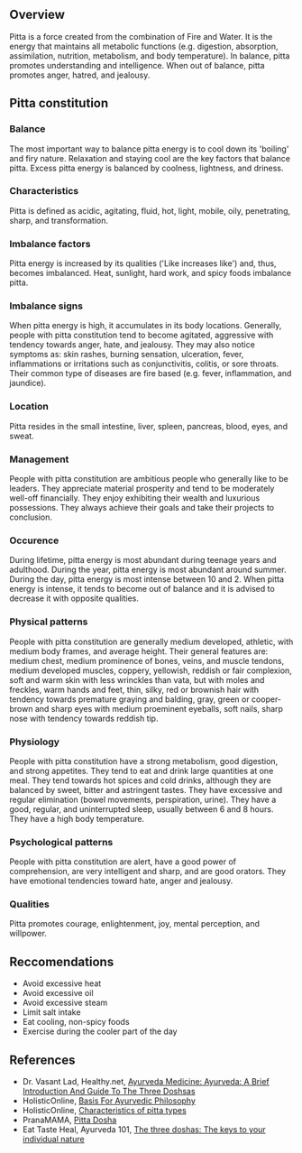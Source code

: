 ## Overview
Pitta is a force created from the combination of Fire and Water. It is the energy that maintains all metabolic functions (e.g. digestion, absorption, assimilation, nutrition, metabolism, and body temperature). In balance, pitta promotes understanding and intelligence. When out of balance, pitta promotes anger, hatred, and jealousy.

## Pitta constitution
### Balance
The most important way to balance pitta energy is to cool down its 'boiling' and firy nature. Relaxation and staying cool are the key factors that balance pitta. Excess pitta energy is balanced by coolness, lightness, and driness.

### Characteristics
Pitta is defined as acidic, agitating, fluid, hot, light, mobile, oily, penetrating, sharp, and transformation.

### Imbalance factors
Pitta energy is increased by its qualities ('Like increases like') and, thus, becomes imbalanced. Heat, sunlight, hard work, and spicy foods imbalance pitta.

### Imbalance signs
When pitta energy is high, it accumulates in its body locations. Generally, people with pitta constitution tend to become agitated, aggressive with tendency towards anger, hate, and jealousy. They may also notice symptoms as: skin rashes, burning sensation, ulceration, fever, inflammations or irritations such as conjunctivitis, colitis, or sore throats. Their common type of diseases are fire based (e.g. fever, inflammation, and jaundice).

### Location
Pitta resides in the small intestine, liver, spleen, pancreas, blood, eyes, and sweat.

### Management
People with pitta constitution are ambitious people who generally like to be leaders. They appreciate material prosperity and tend to be moderately well-off financially. They enjoy exhibiting their wealth and luxurious possessions. They always achieve their goals and take their projects to conclusion.

### Occurence
During lifetime, pitta energy is most abundant during teenage years and adulthood. During the year, pitta energy is most abundant around summer. During the day, pitta energy is most intense between 10 and 2. When pitta energy is intense, it tends to become out of balance and it is advised to decrease it with opposite qualities.

### Physical patterns
People with pitta constitution are generally medium developed, athletic, with medium body frames, and average height. Their general features are: medium chest, medium prominence of bones, veins, and muscle tendons, medium developed muscles, coppery, yellowish, reddish or fair complexion, soft and warm skin with less wrinckles than vata, but with moles and freckles, warm hands and feet, thin, silky, red or brownish hair with tendency towards premature graying and balding, gray, green or cooper-brown and sharp eyes with medium proeminent eyeballs, soft nails, sharp nose with tendency towards reddish tip. 

### Physiology
People with pitta constitution have a strong metabolism, good digestion, and strong appetites. They tend to eat and drink large quantities at one meal. They tend towards hot spices and cold drinks, although they are balanced by sweet, bitter and astringent tastes. They have excessive and regular elimination (bowel movements, perspiration, urine). They have a good, regular, and uninterrupted sleep, usually between 6 and 8 hours. They have a high body temperature.

### Psychological patterns
People with pitta constitution are alert, have a good power of comprehension, are very intelligent and sharp, and are good orators. They have emotional tendencies toward hate, anger and jealousy.

### Qualities
Pitta promotes courage, enlightenment, joy, mental perception, and willpower.

## Reccomendations
- Avoid excessive heat
- Avoid excessive oil
- Avoid excessive steam
- Limit salt intake
- Eat cooling, non-spicy foods
- Exercise during the cooler part of the day

## References
- Dr. Vasant Lad, Healthy.net, [Ayurveda Medicine: Ayurveda: A Brief Introduction And Guide To The Three Doshsas](http://www.healthy.net/Health/Article/Ayurveda_A_Brief_Introduction_and_Guide_to_the_Three_Doshsas/355/4)
- HolisticOnline, [Basis For Ayurvedic Philosophy](http://holisticonline.com/ayurveda/ayv-basis-tri-dosha.htm#pitta)
- HolisticOnline, [Characteristics of pitta types](http://holisticonline.com/ayurveda/ayv-pitta-characterisitics.htm)
- PranaMAMA, [Pitta Dosha](http://pranamama.biz/modalities/ayurveda/pitta/)
- Eat Taste Heal, Ayurveda 101, [The three doshas: The keys to your individual nature](http://eattasteheal.com/Ayurveda101/ETH_BodyTypes.htm)
